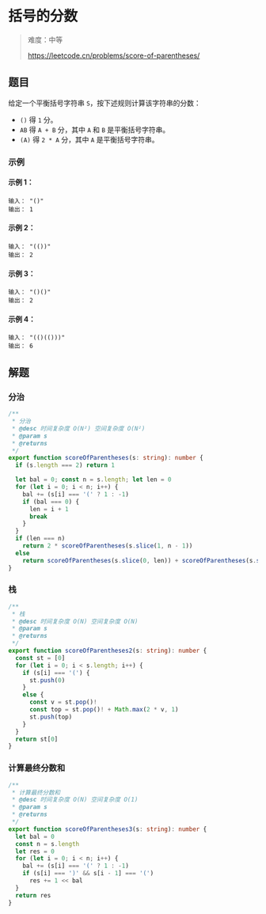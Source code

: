 # 括号的分数

> 难度：中等
>
> https://leetcode.cn/problems/score-of-parentheses/

## 题目

给定一个平衡括号字符串 `S`，按下述规则计算该字符串的分数：

- `()` 得 `1` 分。
- `AB` 得 `A + B` 分，其中 `A` 和 `B` 是平衡括号字符串。
- `(A)` 得 `2 * A` 分，其中 `A` 是平衡括号字符串。
 
### 示例

#### 示例 1：

```
输入： "()"
输出： 1
```

#### 示例 2：

```
输入： "(())"
输出： 2
```

#### 示例 3：

```
输入： "()()"
输出： 2
```

#### 示例 4：

```
输入： "(()(()))"
输出： 6
```

## 解题

### 分治

```ts 
/**
 * 分治
 * @desc 时间复杂度 O(N²) 空间复杂度 O(N²)
 * @param s
 * @returns
 */
export function scoreOfParentheses(s: string): number {
  if (s.length === 2) return 1

  let bal = 0; const n = s.length; let len = 0
  for (let i = 0; i < n; i++) {
    bal += (s[i] === '(' ? 1 : -1)
    if (bal === 0) {
      len = i + 1
      break
    }
  }
  if (len === n)
    return 2 * scoreOfParentheses(s.slice(1, n - 1))
  else
    return scoreOfParentheses(s.slice(0, len)) + scoreOfParentheses(s.slice(len))
}
```

### 栈

```ts 
/**
 * 栈
 * @desc 时间复杂度 O(N) 空间复杂度 O(N)
 * @param s
 * @returns
 */
export function scoreOfParentheses2(s: string): number {
  const st = [0]
  for (let i = 0; i < s.length; i++) {
    if (s[i] === '(') {
      st.push(0)
    }
    else {
      const v = st.pop()!
      const top = st.pop()! + Math.max(2 * v, 1)
      st.push(top)
    }
  }
  return st[0]
}
```

### 计算最终分数和

```ts 
/**
 * 计算最终分数和
 * @desc 时间复杂度 O(N) 空间复杂度 O(1)
 * @param s
 * @returns
 */
export function scoreOfParentheses3(s: string): number {
  let bal = 0
  const n = s.length
  let res = 0
  for (let i = 0; i < n; i++) {
    bal += (s[i] === '(' ? 1 : -1)
    if (s[i] === ')' && s[i - 1] === '(')
      res += 1 << bal
  }
  return res
}
```